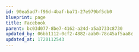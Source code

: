 ```yaml
---
id: 90ea5ad7-f96d-4baf-ba71-27e979bf5db0
blueprint: page
title: Facebook
parent: bc03d077-8be7-4162-a24d-a5a3733c8730
updated_by: 06bb1112-0cf2-4882-aab0-78c45af5aa8c
updated_at: 1720112543
---
```

